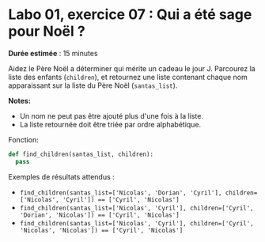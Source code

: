 # Labo 01, exercice 07 : Qui a été sage pour Noël ?

**Durée estimée** : 15 minutes

Aidez le Père Noël a déterminer qui mérite un cadeau le jour J. Parcourez la liste des enfants (`children`), et retournez une 
liste contenant chaque nom apparaissant sur la liste du Père Noël (`santas_list`).

**Notes:** 
- Un nom ne peut pas être ajouté plus d'une fois à la liste.
- La liste retournée doit être triée par ordre alphabétique.

Fonction: 

```python
def find_children(santas_list, children):
  pass
```

Exemples de résultats attendus :

- `find_children(santas_list=['Nicolas', 'Dorian', 'Cyril'], children=['Nicolas', 'Cyril']) == ['Cyril', 'Nicolas']`
- `find_children(santas_list=['Nicolas', 'Cyril'], children=['Cyril', 'Dorian', 'Nicolas']) == ['Cyril', 'Nicolas']`
- `find_children(santas_list=['Nicolas', 'Cyril'], children=['Cyril', 'Nicolas', 'Nicolas']) == ['Cyril', 'Nicolas']`